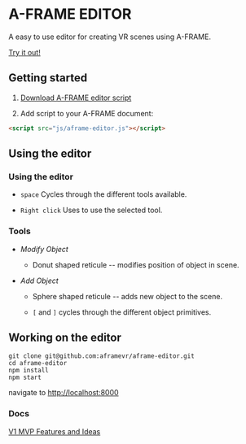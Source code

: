 # A-FRAME EDITOR

A easy to use editor for creating VR scenes using A-FRAME.

[Try it out!](http://caseyyee.github.io/aframe-editor/example)

## Getting started

1. [Download A-FRAME editor script](https://caseyyee.github.io/aframe-editor/dist/aframe-editor.js)

2. Add script to your A-FRAME document:

````html
<script src="js/aframe-editor.js"></script>
````


## Using the editor

### Using the editor

* `space` Cycles through the different tools available.

* `Right click` Uses to use the selected tool.

### Tools

* _Modify Object_ 

    *  Donut shaped reticule -- modifies position of object in scene.

* _Add Object_ 

    *  Sphere shaped reticule -- adds new object to the scene. 

    *  `[` and `]` cycles through the different object primitives.


## Working on the editor

````
git clone git@github.com:aframevr/aframe-editor.git
cd aframe-editor
npm install
npm start
````

navigate to [http://localhost:8000](http://localhost:8000)


### Docs
[V1 MVP Features and Ideas](https://docs.google.com/document/d/1b4L-mzBMUgyKRlb-MlWo42yy1vplaKLkFb2D7JDVKQA/edit)
